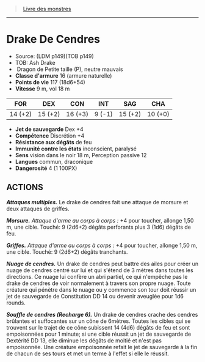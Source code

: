 ﻿> [Livre des monstres](tome_of_beasts_old.md)

---

# Drake De Cendres

- Source: (LDM p149)(TOB p149)
- TOB: Ash Drake
-  Dragon de Petite taille (P), neutre mauvais
- **Classe d'armure** 16 (armure naturelle)
- **Points de vie** 117 (18d6+54)
- **Vitesse** 9 m, vol 18 m

|FOR|DEX|CON|INT|SAG|CHA|
|---|---|---|---|---|---|
|14 (+2)|15 (+2)|16 (+3)|9 (-1)|15 (+2)|10 (+0)|

- **Jet de sauvegarde** Dex +4
- **Compétence** Discrétion +4
- **Résistance aux dégâts** de feu
- **Immunité contre les états** inconscient, paralysé
- **Sens** vision dans le noir 18 m, Perception passive 12
- **Langues** commun, draconique
- **Dangerosité** 4 (1 100PX)

## ACTIONS

**_Attaques multiples._** Le drake de cendres fait une attaque de morsure et deux attaques de griffes.

**_Morsure._** _Attaque d'arme au corps à corps :_ +4 pour toucher, allonge 1,50 m, une cible. Touché: 9 (2d6+2) dégâts perforants plus 3 (1d6) dégâts de feu.

**_Griffes._** _Attaque d'arme au corps à corps :_ +4 pour toucher, allonge 1,50 m, une cible. Touché: 9 (2d6+2) dégâts tranchants.

**_Nuage de cendres._** Un drake de cendres peut battre des ailes pour créer un nuage de cendres centré sur lui et qui s'étend de 3 mètres dans toutes les directions. Ce nuage lui confère un abri partiel, ce qui n'empêche pas le drake de cendres de voir normalement à travers son propre nuage. Toute créature qui pénètre dans le nuage ou y commence son tour doit réussir un jet de sauvegarde de Constitution DD 14 ou devenir aveuglée pour 1d6 rounds.

**_Souffle de cendres (Recharge 6)._** Un drake de cendres crache des cendres brûlantes et suffocantes sur un cône de 6mètres. Toutes les cibles qui se trouvent sur le trajet de ce cône subissent 14 (4d6) dégâts de feu et sont empoisonnées pour 1 minute; si une cible réussit un jet de sauvegarde de Dextérité DD 13, elle diminue les dégâts de moitié et n'est pas empoisonnée. Une créature empoisonnée refait le jet de sauvegarde à la fin de chacun de ses tours et met un terme à l'effet si elle le réussit.

